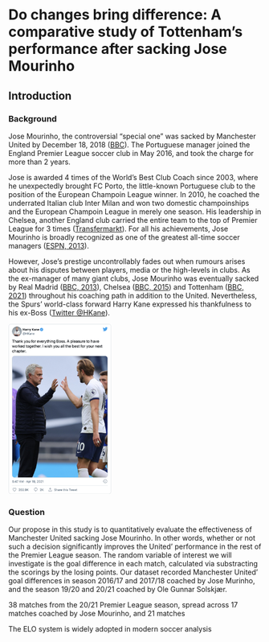 # Do changes bring difference: A comparative study of Tottenham’s performance after sacking Jose Mourinho



## Introduction

### Background

 Jose Mourinho, the controversial “special one” was sacked by Manchester United by December 18, 2018 ([BBC](https://www.bbc.com/sport/football/46603018)). The Portuguese manager joined the England Premier League soccer club in May 2016, and took the charge for more than 2 years. 

Jose is awarded 4 times of the World’s Best Club Coach since 2003, where he unexpectedly brought FC Porto, the little-known Portuguese club to the position of the European Champoin League winner. In 2010, he coached the underrated Italian club Inter Milan and won two domestic champoinships and the European Champoin League in merely one season. His leadership in Chelsea, another England club carried the entire team to the top of Premier League for 3 times ([Transfermarkt](https://www.transfermarkt.us/jose-mourinho/erfolge/trainer/781)). For all his achievements, Jose Mourinho is broadly recognized as one of the greatest all-time soccer managers ([ESPN, 2013](https://web.archive.org/web/20131023073918/http://espnfc.com/news/story/_/id/1514848/)). 

However, Jose’s prestige uncontrollably fades out when rumours arises about his disputes between players, media or the high-levels in clubs. As the ex-manager of many giant clubs, Jose Mourinho was eventually sacked by Real Madrid ([BBC, 2013](https://www.bbc.com/sport/football/22583729)), Chelsea ([BBC, 2015](https://www.bbc.com/sport/football/34670192)) and Tottenham ([BBC, 2021](https://www.bbc.com/sport/football/56799400)) throughout his coaching path in addition to the United. Nevertheless, the Spurs’ world-class forward Harry Kane expressed his thankfulness to his ex-Boss ([Twitter @HKane](https://twitter.com/HKane/status/1384126605224648716?ref_src=twsrc%5Etfw%7Ctwcamp%5Etweetembed%7Ctwterm%5E1384126605224648716%7Ctwgr%5E%7Ctwcon%5Es1_&ref_url=https%3A%2F%2Fwww.bbc.co.uk%2Fsport%2Ffootball%2F56799400)). 

<img src="intro.assets/Screen Shot 2021-07-30 at 3.30.28 PM.png" alt="Screen Shot 2021-07-30 at 3.30.28 PM" style="zoom:33%;" />

### Question

Our propose in this study is to quantitatively evaluate the effectiveness of Manchester United sacking Jose Mourinho. In other words, whether or not such a decision significantly improves the United’ performance in the rest of the Premier League season. The random variable of interest we will investigate is the goal difference in each match, calculated via substracting the scorings by the losing points. Our dataset recorded Manchester United’ goal differences in season 2016/17 and 2017/18 coached by Jose Murinho, and the season 19/20 and 20/21 coached by Ole Gunnar Solskjær. 

38 matches from the 20/21 Premier League season, spread across 17 matches coached by Jose Mourinho, and 21 matches 







The ELO system is widely adopted in modern soccer analysis